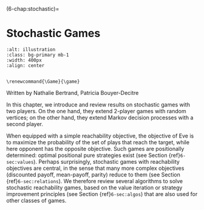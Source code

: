 (6-chap:stochastic)=
# Stochastic Games

```{image} ./../Illustrations/6.jpg
:alt: illustration
:class: bg-primary mb-1
:width: 400px
:align: center
```

```{math}

\renewcommand{\Game}{\game}

```


Written by Nathalie Bertrand, Patricia Bouyer-Decitre



In this chapter, we introduce and review results on stochastic games
with two players. On the one hand, they extend 2-player games with
random vertices; on the other hand, they extend Markov decision
processes with a second player. 

When equipped with a simple reachability objective, the objective of
Eve is to maximize the probability of the set of plays that reach the
target, while here opponent has the opposite objective. Such games are
positionally determined: optimal positional pure strategies exist (see Section {ref}`6-sec:values`). 
Perhaps surprisingly, stochastic games
with reachability objectives are central, in the sense that many more
complex objectives (discounted payoff, mean-payoff, parity) reduce to
them (see Section {ref}`6-sec:relations`). We therefore review several
algorithms to solve stochastic reachability games, based on the value
iteration or strategy improvement principles (see Section {ref}`6-sec:algos`) that are also used for other classes of
games.










